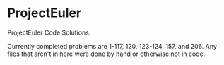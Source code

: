 # ProjectEuler
ProjectEuler Code Solutions.

Currently completed problems are 1-117, 120, 123-124, 157, and 206. Any files that aren't in here were done by hand or otherwise not in code.
